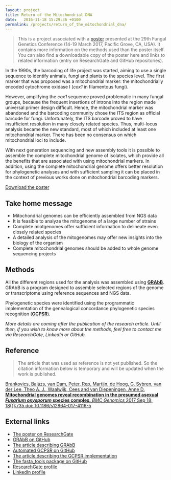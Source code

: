 ```yaml
---
layout: project
title: Return of the Mitochondrial DNA
date:   2016-11-18 15:29:36 +0100
permalink: /projects/return_of_the_mitochondrial_dna/
---
```


> This is a project associated with a [poster](https://b-brankovics.github.io/files/Return_of_the_mitochondrial_DNA.pdf) presented at the
> 29th Fungal Genetics Conference (14-19 March 2017, Pacific Grove,
> CA, USA). It contains more information on the methods used than the
> poster itself. You can also find a downloadable copy of the poster
> here and links to related information (entry on ResearchGate and
> GitHub repositories).

In the 1990s, the barcoding of life project was started, aiming to use
a single sequence to identify animals, fungi and plants to the species
level. The first marker that was proposed was a mitochondrial marker:
the mitochondrially encoded cytochrome oxidase I (_cox1_ in
filamentous fungi).

However, amplifying the _cox1_ sequence proved problematic in many
fungal groups, because the frequent insertions of introns into the
region made universal primer design difficult. Hence, the
mitochondrial marker was abandoned and the barcoding community chose
the ITS region as official barcode for fungi.
Unfortunately, the ITS barcode proved to have insufficient resolution
in many closely related species. Thus, multi-locus analysis became the
new standard, most of which included at least one mitochondrial
marker. There has been no consensus on which mitochondrial loci to
include.


With next generation sequencing and new assembly tools it is possible
to assemble the complete mitochondrial genome of isolates, which
provide all the benefits that are associated with using mitochondrial markers.
In addition, using the complete mitochondrial genome offers better
resolution for phylogenetic analyses and with sufficient sampling it can be
placed in the context of previous works done on mitochondrial barcoding markers.

[Download the poster](https://b-brankovics.github.io/files/Return_of_the_mitochondrial_DNA.pdf)

## Take home message

- Mitochondrial genomes can be efficiently assembled from NGS data
- It is feasible to analyze the mitogenome of a large number of
strains
- Complete miotgenomes offer sufficient information to delineate even
closely related species
- A detailed analysis of the mitogenomes may offer new insights into
the biology of the organism
- Complete mitochondrial genomes should be added to whole genome
  sequencing projects

## Methods

All the different regions used for the analysis was assembled using
[**GRAbB**](#external-links). GRAbB is a program designed to assemble
selected regions of the genome or transcriptome using reference
sequences and NGS data.

Phylogenetic species were identified using the programmatic
implementation of the genealogical concordance phylogenetic species
recognition ([**GCPSR**](#external-links)).

_More details are coming after the publication of the research
article. Until then, if you wish to know more about the methods, feel
free to contact me via ResearchGate, LinkedIn or GitHub._


## Reference
> The article that was used as reference is not yet published.
> So the citation information below is temporary and will be updated
> when the work is published.

[Brankovics, Balázs, van Dam, Peter, Rep, Martijn, de Hoog, G. Sybren,
van der Lee, Theo A. J., Waalwijk, Cees and van Diepeningen, Anne D.
**Mitochondrial genomes reveal recombination in the presumed asexual
_Fusarium oxysporum_ species complex.** _BMC Genomics_ 2017 Sep 18;
18(1):735 doi: 10.1186/s12864-017-4116-5](http://rdcu.be/vYp0)

## External links
* [The poster on ResearchGate](https://researchgate.net)
* [GRAbB on GitHub](https://github.com/b-brankovics/grabb)
* [The article describing GRAbB](http://journals.plos.org/ploscompbiol/article?id=10.1371/journal.pcbi.1004753)
* [Automated GCPSR on GitHub](https://github.com/b-brankovics/GCPSR)
* [The article describing the GCPSR implementation](http://rdcu.be/vYp0)
* [The fasta\_tools package on GitHub](https://github.com/b-brankovics/fasta_tools)
* [ResearchGate profile](https://www.researchgate.net/profile/Balazs_Brankovics)
* [LinkedIn profile](https://nl.linkedin.com/in/balazs-brankovics)
